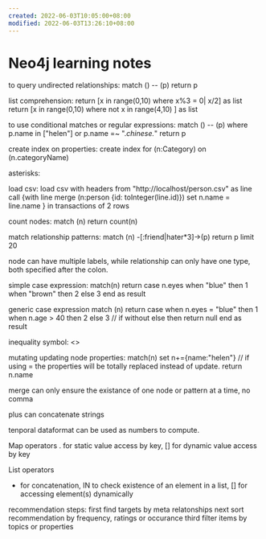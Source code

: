 ```yaml
---
created: 2022-06-03T10:05:00+08:00
modified: 2022-06-03T13:26:10+08:00
---
```


# Neo4j learning notes

to query undirected relationships:
match () -- (p) return p

list comprehension:
return [x in range(0,10) where x%3 = 0| x/2] as list
return [x in range(0,10) where not x in range(4,10) ] as list

to use conditional matches or regular expressions:
match () -- (p) where p.name in ["helen"] or p.name =~ ".*chinese.*" return p

create index on properties:
create index for (n:Category) on (n.categoryName)

asterisks:

load csv:
load csv with headers from "http://localhost/person.csv" as line
call {with line
merge (n:person {id: toInteger(line.id)})
set n.name = line.name
} in transactions of 2 rows

count nodes:
match (n) return count(n)

match relationship patterns:
match (n) -[:friend|hater*3]->(p) return p limit 20

node can have multiple labels, while relationship can only have one type, both specified after the colon.

simple case expression:
match(n)
return
case n.eyes
when "blue" then 1
when "brown" then 2
else 3
end as result

generic case expression
match (n)
return 
case
when n.eyes = "blue" then 1
when n.age > 40 then 2
else 3 // if without else then return null
end as result

inequality symbol: <>

mutating updating node properties:
match(n)
set n+={name:"helen"} // if using = the properties will be totally replaced instead of update.
return n.name

merge can only ensure the existance of one node or pattern at a time, no comma

plus can concatenate strings

tenporal dataformat can be used as numbers to compute.

Map operators
. for static value access by key, [] for dynamic value access by key

List operators
+ for concatenation, IN to check existence of an element in a list, [] for accessing element(s) dynamically

recommendation steps:
first find targets by meta relatonships
next sort recommendation by frequency, ratings or occurance
third filter items by topics or properties
